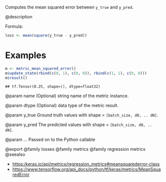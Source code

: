 Computes the mean squared error between `y_true` and `y_pred`.

@description

Formula:


```r
loss <- mean(square(y_true - y_pred))
```

# Examples

```r
m <- metric_mean_squared_error()
m$update_state(rbind(c(0, 1), c(0, 0)), rbind(c(1, 1), c(0, 0)))
m$result()
```

```
## tf.Tensor(0.25, shape=(), dtype=float32)
```

@param name
(Optional) string name of the metric instance.

@param dtype
(Optional) data type of the metric result.

@param y_true
Ground truth values with shape = `[batch_size, d0, .. dN]`.

@param y_pred
The predicted values with shape = `[batch_size, d0, .. dN]`.

@param ...
Passed on to the Python callable

@export
@family losses
@family metrics
@family regression metrics
@seealso
+ <https:/keras.io/api/metrics/regression_metrics#meansquarederror-class>
+ <https://www.tensorflow.org/api_docs/python/tf/keras/metrics/MeanSquaredError>

